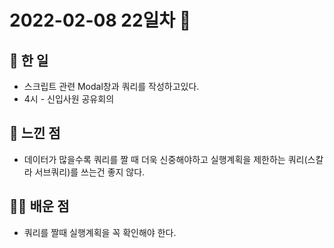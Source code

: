 # 2022-02-08 22일차 📆

## 📃 한 일

- 스크립트 관련 Modal창과 쿼리를 작성하고있다.
- 4시 - 신입사원 공유회의 

## 📝 느낀 점

* 데이터가 많을수록 쿼리를 짤 때 더욱 신중해야하고 실행계획을 제한하는 쿼리(스칼라 서브쿼리)를 쓰는건 좋지 않다.

## 👨‍💼 배운 점

- 쿼리를 짤때 실행계획을 꼭 확인해야 한다. 